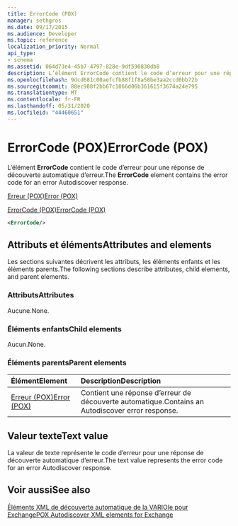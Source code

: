 ```yaml
---
title: ErrorCode (POX)
manager: sethgros
ms.date: 09/17/2015
ms.audience: Developer
ms.topic: reference
localization_priority: Normal
api_type:
- schema
ms.assetid: 064d73e4-45b7-4797-828e-9df590830db8
description: L’élément ErrorCode contient le code d’erreur pour une réponse de découverte automatique d’erreur.
ms.openlocfilehash: 9dcd681c00aefcfb88f1f8a58be3aa2ccd0bb72b
ms.sourcegitcommit: 88ec988f2bb67c1866d06b361615f3674a24e795
ms.translationtype: MT
ms.contentlocale: fr-FR
ms.lasthandoff: 05/31/2020
ms.locfileid: "44460651"
---
```

# <a name="errorcode-pox"></a><span data-ttu-id="5e9a3-103">ErrorCode (POX)</span><span class="sxs-lookup"><span data-stu-id="5e9a3-103">ErrorCode (POX)</span></span>

<span data-ttu-id="5e9a3-104">L’élément **ErrorCode** contient le code d’erreur pour une réponse de découverte automatique d’erreur.</span><span class="sxs-lookup"><span data-stu-id="5e9a3-104">The **ErrorCode** element contains the error code for an error Autodiscover response.</span></span> 
  
[<span data-ttu-id="5e9a3-105">Erreur (POX)</span><span class="sxs-lookup"><span data-stu-id="5e9a3-105">Error (POX)</span></span>](error-pox.md)
  
[<span data-ttu-id="5e9a3-106">ErrorCode (POX)</span><span class="sxs-lookup"><span data-stu-id="5e9a3-106">ErrorCode (POX)</span></span>](errorcode-pox.md)
  
```xml
<ErrorCode/>
```

## <a name="attributes-and-elements"></a><span data-ttu-id="5e9a3-107">Attributs et éléments</span><span class="sxs-lookup"><span data-stu-id="5e9a3-107">Attributes and elements</span></span>

<span data-ttu-id="5e9a3-108">Les sections suivantes décrivent les attributs, les éléments enfants et les éléments parents.</span><span class="sxs-lookup"><span data-stu-id="5e9a3-108">The following sections describe attributes, child elements, and parent elements.</span></span>
  
### <a name="attributes"></a><span data-ttu-id="5e9a3-109">Attributs</span><span class="sxs-lookup"><span data-stu-id="5e9a3-109">Attributes</span></span>

<span data-ttu-id="5e9a3-110">Aucune.</span><span class="sxs-lookup"><span data-stu-id="5e9a3-110">None.</span></span>
  
### <a name="child-elements"></a><span data-ttu-id="5e9a3-111">Éléments enfants</span><span class="sxs-lookup"><span data-stu-id="5e9a3-111">Child elements</span></span>

<span data-ttu-id="5e9a3-112">Aucun.</span><span class="sxs-lookup"><span data-stu-id="5e9a3-112">None.</span></span>
  
### <a name="parent-elements"></a><span data-ttu-id="5e9a3-113">Éléments parents</span><span class="sxs-lookup"><span data-stu-id="5e9a3-113">Parent elements</span></span>

|<span data-ttu-id="5e9a3-114">**Élément**</span><span class="sxs-lookup"><span data-stu-id="5e9a3-114">**Element**</span></span>|<span data-ttu-id="5e9a3-115">**Description**</span><span class="sxs-lookup"><span data-stu-id="5e9a3-115">**Description**</span></span>|
|:-----|:-----|
|[<span data-ttu-id="5e9a3-116">Erreur (POX)</span><span class="sxs-lookup"><span data-stu-id="5e9a3-116">Error (POX)</span></span>](error-pox.md) <br/> |<span data-ttu-id="5e9a3-117">Contient une réponse d’erreur de découverte automatique.</span><span class="sxs-lookup"><span data-stu-id="5e9a3-117">Contains an Autodiscover error response.</span></span>  <br/> |
   
## <a name="text-value"></a><span data-ttu-id="5e9a3-118">Valeur texte</span><span class="sxs-lookup"><span data-stu-id="5e9a3-118">Text value</span></span>

<span data-ttu-id="5e9a3-119">La valeur de texte représente le code d’erreur pour une réponse de découverte automatique d’erreur.</span><span class="sxs-lookup"><span data-stu-id="5e9a3-119">The text value represents the error code for an error Autodiscover response.</span></span>
  
## <a name="see-also"></a><span data-ttu-id="5e9a3-120">Voir aussi</span><span class="sxs-lookup"><span data-stu-id="5e9a3-120">See also</span></span>



[<span data-ttu-id="5e9a3-121">Éléments XML de découverte automatique de la VARIOle pour Exchange</span><span class="sxs-lookup"><span data-stu-id="5e9a3-121">POX Autodiscover XML elements for Exchange</span></span>](pox-autodiscover-xml-elements-for-exchange.md)

